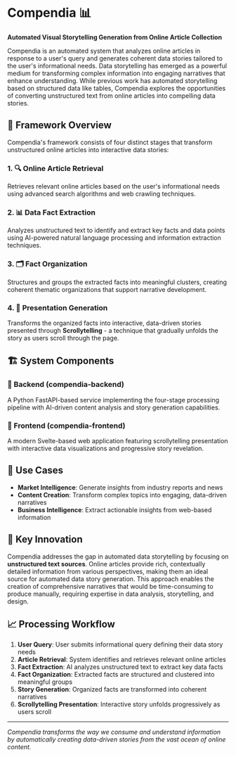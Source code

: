 # Compendia 📊

**Automated Visual Storytelling Generation from Online Article Collection**

Compendia is an automated system that analyzes online articles in response to a user's query and generates coherent data stories tailored to the user's informational needs. Data storytelling has emerged as a powerful medium for transforming complex information into engaging narratives that enhance understanding. While previous work has automated storytelling based on structured data like tables, Compendia explores the opportunities of converting unstructured text from online articles into compelling data stories.

## 🚀 Framework Overview

Compendia's framework consists of four distinct stages that transform unstructured online articles into interactive data stories:

### 1. 🔍 Online Article Retrieval
Retrieves relevant online articles based on the user's informational needs using advanced search algorithms and web crawling techniques.

### 2. 📊 Data Fact Extraction
Analyzes unstructured text to identify and extract key facts and data points using AI-powered natural language processing and information extraction techniques.

### 3. 🗂️ Fact Organization
Structures and groups the extracted facts into meaningful clusters, creating coherent thematic organizations that support narrative development.

### 4. 📖 Presentation Generation
Transforms the organized facts into interactive, data-driven stories presented through **Scrollytelling** - a technique that gradually unfolds the story as users scroll through the page.

## 🏗️ System Components

### 🔧 Backend (compendia-backend)
A Python FastAPI-based service implementing the four-stage processing pipeline with AI-driven content analysis and story generation capabilities.

### 🎨 Frontend (compendia-frontend)
A modern Svelte-based web application featuring scrollytelling presentation with interactive data visualizations and progressive story revelation.

## 🎯 Use Cases

- **Market Intelligence**: Generate insights from industry reports and news
- **Content Creation**: Transform complex topics into engaging, data-driven narratives
- **Business Intelligence**: Extract actionable insights from web-based information

## 🎯 Key Innovation

Compendia addresses the gap in automated data storytelling by focusing on **unstructured text sources**. Online articles provide rich, contextually detailed information from various perspectives, making them an ideal source for automated data story generation. This approach enables the creation of comprehensive narratives that would be time-consuming to produce manually, requiring expertise in data analysis, storytelling, and design.

## 📈 Processing Workflow

1. **User Query**: User submits informational query defining their data story needs
2. **Article Retrieval**: System identifies and retrieves relevant online articles
3. **Fact Extraction**: AI analyzes unstructured text to extract key data facts
4. **Fact Organization**: Extracted facts are structured and clustered into meaningful groups
5. **Story Generation**: Organized facts are transformed into coherent narratives
6. **Scrollytelling Presentation**: Interactive story unfolds progressively as users scroll

---

*Compendia transforms the way we consume and understand information by automatically creating data-driven stories from the vast ocean of online content.*
